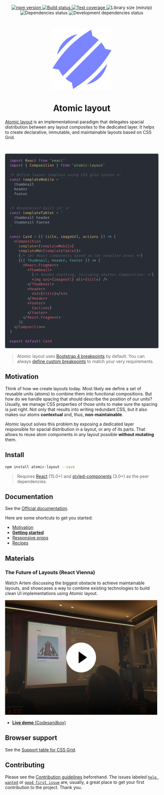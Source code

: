 <p align="center">
  <a href="https://www.npmjs.com/package/atomic-layout" target="_blank">
    <img src="https://img.shields.io/npm/v/atomic-layout.svg" alt="npm version" />
  </a>
  <a href="https://circleci.com/gh/kettanaito/atomic-layout" target="_blank">
    <img src="https://img.shields.io/circleci/project/github/kettanaito/atomic-layout/master.svg" alt="Build status" />
  </a>
  <a href="https://coveralls.io/github/kettanaito/atomic-layout" target="_blank">
    <img src="https://coveralls.io/repos/github/kettanaito/atomic-layout/badge.svg" alt="Test coverage" />
  </a>
  <img src="https://img.shields.io/bundlephobia/minzip/atomic-layout.svg" alt="Library size (minzip)" />
  <img src="https://img.shields.io/david/kettanaito/atomic-layout.svg" alt="Dependencies status" />
  <img src="https://img.shields.io/david/dev/kettanaito/atomic-layout.svg" alt="Development dependencies status" />
</p>

<br>

<p align="center">
  <img src="./logo.png" alt="Atomic layout" width="200" />
</p>

<h1 align="center">Atomic layout</h1>

[Atomic layout](https://github.com/kettanaito/atomic-layout) is an implementational paradigm that delegates spacial distribution between any layout composites to the dedicated layer. It helps to create declarative, immutable, and maintainable layouts based on CSS Grid.

<br>

<p align="center">
  <img src="example.png" width="650" />
</p>

> Atomic layout uses [Bootstrap 4 breakpoints](https://getbootstrap.com/docs/4.0/layout/grid/#grid-options) by default. You can always [define custom breakpoints](https://redd.gitbook.io/atomic-layout/api/layout/configure) to match your very requirements.

## Motivation

Think of how we create layouts today. Most likely we define a set of reusable units \(atoms\) to combine them into functional compositions. But how do we handle spacing that should describe the position of our units? Usually, we manage CSS properties of those units to make sure the spacing is just right. Not only that results into writing redundant CSS, but it also makes our atoms **contextual** and, thus, **non-maintainable**.

Atomic layout solves this problem by exposing a dedicated layer responsible for spacial distribution in a layout, or any of its parts. That allows to reuse atom components in any layout possible **without mutating** them.

## Install

```bash
npm install atomic-layout --save
```

> Requires [React](https://github.com/facebook/react) (15.0+) and [styled-components](https://github.com/styled-components/styled-components) (3.0+) as the peer dependencies.

## Documentation

See the [Official documentation](https://redd.gitbook.io/atomic-layout).

Here are some shortcuts to get you started:

- [Motivation](https://redd.gitbook.io/atomic-layout/general/motivation)
- [**Getting started**](https://redd.gitbook.io/atomic-layout/general/getting-started)
- [Responsive props](https://redd.gitbook.io/atomic-layout/fundamentals/responsive-props)
- [Recipes](https://redd.gitbook.io/atomic-layout/general/recipes)

## Materials

### The Future of Layouts (React Vienna)

Watch Artem discussing the biggest obstacle to achieve maintainable layouts, and showcases a way to combine existing technologies to build clean UI implementations using Atomic layout.

<a href="https://www.youtube.com/watch?v=x_93DjN_bUA">
  <img width="500" src="./materials/react-vienna-thumbnail.jpg" alt="The Future of Layouts — Artem Zakharchenko" />
</a>

* [**Live demo** (Codesandbox)](https://codesandbox.io/s/8z6xnmnnnj)

## Browser support

See the [Support table for CSS Grid](https://caniuse.com/css-grid).

## Contributing

Please see the [Contribution guidelines](https://redd.gitbook.io/atomic-layout/developers/contributing) beforehand. The issues labeled [`help wanted`](https://github.com/kettanaito/atomic-layout/labels/help%20wanted) or [`good first issue`](https://github.com/kettanaito/atomic-layout/labels/good%20first%20issue) are, usually, a great place to get your first contribution to the project. Thank you.
